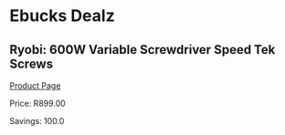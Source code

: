 
# Ebucks Dealz
## Ryobi: 600W Variable Screwdriver Speed Tek Screws
[Product Page](https://www.ebucks.com/web/shop/productSelected.do?prodId=1169636479&catId=704984897)

Price: R899.00

Savings: 100.0


	